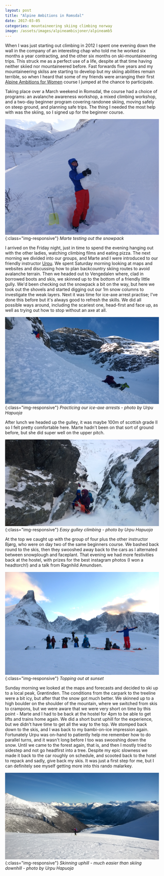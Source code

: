 ```yaml
---
layout: post
title: "Alpine Ambitions in Romsdal"
date: 2017-03-05
categories: mountaineering skiing climbing norway
image: /assets/images/alpineambisjoner/alpineamb5
---
```


When I was just starting out climbing in 2012 I spent one evening down the wall in the company of an interesting chap who told me he worked six months a year contracting, and the other six months on ski-mountaineering trips. This struck me as a perfect use of a life, despite at that time having neither skiied nor mountaineered before. Fast forwards five years and my mountaineering skilss are starting to develop but my skiing abilities remain terrible, so when I heard that some of my friends were arranging their first [Alpine Ambitions for Women](https://www.facebook.com/alpineambisjoner/) course I jumped at the chance to participate.

Taking place over a March weekend in Romsdal, the course had a choice of programs: an avalanche awareness workshop, a mixed climbing workshop, and a two-day beginner program covering randonee skiing, moving safely on steep ground, and planning safe trips. The thing I needed the most help with was the skiing, so I signed up for the beginner course.

![AlpineAmbisjoner](/assets/images/alpineambisjoner/alpineamb1.JPG){:class="img-responsive"}
*Marte testing out the snowpack*

I arrived on the Friday night, just in time to spend the evening hanging out with the other ladies, watching climbing films and eating pizza. The next morning we divided into our groups, and Marte and I were introduced to our friendly instructor [Urpu](http://visitandalsnes.com/urpu-mountainguide/). We spent Saturday morning looking at maps and websites and discussing how to plan backcountry skiing routes to avoid avalanche terrain. Then we headed out to Vengedalen where, clad in borrowed boots and skis, we skinned up to the bottom of a friendly little gully. We'd been checking out the snowpack a bit on the way, but here we took out the shovels and started digging out our 1m snow columns to investigate the weak layers. Next it was time for ice-axe arrest practise; I've done this before but it's always good to refresh the skills. We did all possible ways around, including the scariest one, head-first and face up, as well as trying out how to stop without an axe at all.

![AlpineAmbisjoner](/assets/images/alpineambisjoner/alpineamb2.JPG){:class="img-responsive"}
*Practicing our ice-axe arrests - photo by Urpu Hapuoja*

After lunch we headed up the gulley, it was maybe 100m of scottish grade II so I felt pretty comfortable here. Marte hadn't been on that sort of ground before, but she did super well on the upper pitch. 

![AlpineAmbisjoner](/assets/images/alpineambisjoner/alpineamb3.JPG){:class="img-responsive"}
*Easy gulley climbing - photo by Urpu Hapuoja*

At the top we caught up with the group of four plus the other instructor Bjørg, who were on day two of the same beginners course. We bashed back round to the skis, then they swooshed away back to the cars as I alternated between snowplough and faceplant. That evening we had more festivities back at the hostel, with prizes for the best instagram photos (I won a headtorch!) and a talk from Ragnhild Amundsen. 

![AlpineAmbisjoner](/assets/images/alpineambisjoner/alpineamb4.JPG){:class="img-responsive"}
*Topping out at sunset*

Sunday morning we looked at the maps and forecasts and decided to ski up to a local peak, Grøntinden. The conditions from the carpark to the treeline were a bit icy, but after that the snow got much better. We skinned up to a high boulder on the shoulder of the mountain, where we switched from skis to crampons, but we were aware that we were very short on time by this point - Marte and I had to be back at the hostel for 4pm to be able to get lifts and trains home again. We did a short burst uphill for the experience, but we didn't have time to get all the way to the top. We stomped back down to the skis, and I was back to my bambi-on-ice impression again. Fortunately Urpu was on-hand to patiently help me remember how to do parallel turns, and it wasn't long before I too was swooshing down the snow. Until we came to the forest again, that is, and then I mostly tried to sidestep and not go headfirst into a tree. Despite my epic slowness we made it back to the car roughly on schedule, and scooted back to the hotel to repack and sadly, give back my skis. It was just a first step for me, but I can definitely see myself getting more into this rando malarkey.

![AlpineAmbisjoner](/assets/images/alpineambisjoner/alpineamb5.JPG){:class="img-responsive"}
*Skinning uphill - much easier than skiing downhill - photo by Urpu Hapuoja*


